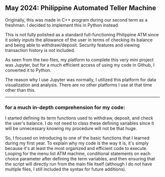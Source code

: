 ## May 2024: Philippine Automated Teller Machine

Originally, this was made in C++ program during our second term as a freshman. I decided to implement this in Python instead.

This is not fully polished as a standard full-functioning Philippine ATM since it solely inputs the allowance of the user in terms of checking its balance and being able to withdraw/deposit. Security features and viewing transaction history is not included.

As seen from the two files, my platform to complete this very mini project was Jupyter, but for a much efficient access of using my code in Github, I converted it to Python.

The reason why I use Jupyter was normally, I utilized this platform for data visualization and analysis. There are no other platforms I use at that time other than this.

---

### for a much in-depth comprehension for my code:

I started defining its term functions used to withdraw, deposit, and check the user's balance. I do not need to class these defining variables since it will be unnecessary knowing my procedure will not be that huge.

So, I focused on introducing to one of the basic functions that I learned during my first year. To explain why my code is the way it is, it's simply because it's at least the most organized and efficient code to execute. Looping for the menu list ATM machine, conditional statements on each choice parameter after defining the term variables, and then ensuring that the script will directly run from the main file itself (although I do not have multiple files, I still included the syntax for future additions).

